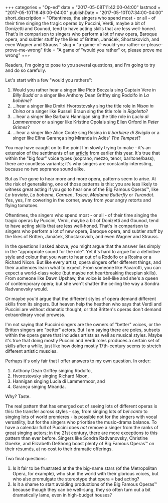 +++
categories = "Op-ed"
date = "2017-05-08T11:42:00-04:00"
lastmod = "2017-05-10T16:46:00-04:00"
publishDate = "2017-05-10T07:34:00-04:00"
short_description = "Oftentimes, the singers who spend most - or all - of their time singing the tragic operas by Puccini, Verdi, maybe a bit of Donizetti and Gounod, tend to have acting skills that are less well-honed. That&#039;s in comparison to singers who perform a lot of new opera, Baroque opera, and subtler stuff by the likes of Britten, Janáček, Shostakovich, and even Wagner and Strauss."
slug = "a-game-of-would-you-rather-or-please-prove-me-wrong"
title = "A game of &quot;would you rather&quot; or, please prove me wrong"
+++

Readers, I'm going to pose to you several questions, and I'm going to try and do so carefully.

Let's start with a few "would you rathers":

1. Would you rather hear a singer like Piotr Beczala sing Captain Vere in *Billy Budd* or a singer like Anthony Dean Griffey sing Rodolfo in *La bohème*?
2. ...hear a singer like Dmitri Hvorostovsky sing the title role in *Nixon in China* or a singer like Russell Braun sing the title role in *Rigoletto*?
3. ...hear a singer like Barbara Hannigan sing the title role in *Lucia di Lammermoor* or a singer like Kristine Opolais sing Ellen Orford in *Peter Grimes*?
4. ...hear a singer like Alice Coote sing Rosina in *Il barbiere di Siviglia* or a singer like Elīna Garança sing Miranda in Adès' *The Tempest*?

You may have caught on to the point I'm slowly trying to make - it's an extension of the sentiments of an [article](http://www.schmopera.com/risky-opinions-there-are-2-types-of-singers/) from earlier this year. It's true that within the "big four" voice types (soprano, mezzo, tenor, baritone/bass), there are countless variants; it's why singers are constantly interesting, because no two sopranos sound alike. 

But as I've gone to hear more and more opera, patterns seem to arise. At the risk of generalising, one of those patterns is this: you are less likely to witness great acting if you go to hear one of the Big Famous Operas™, like *La traviata*, *La bohème*, *Carmen*, *Tosca*, *Madama Butterfly* or *Turandot*. Yes, yes, I'm cowering in the corner, away from your angry retorts and flying tomatoes.

Oftentimes, the singers who spend most - or all - of their time singing the tragic operas by Puccini, Verdi, maybe a bit of Donizetti and Gounod, tend to have acting skills that are less well-honed. That's in comparison to singers who perform a lot of new opera, Baroque opera, and subtler stuff by the likes of Britten, Janáček, Shostakovich, and even Wagner and Strauss.

In the questions I asked above, you might argue that the answer lies simply in the "appropriate sound for the role". Yet it's hard to argue for a definitive style and colour that you want to hear out of a Rodolfo or a Rosina or a Richard Nixon. But like every artist, opera singers offer different things, and their audiences learn what to expect. From someone like Pavarotti, you can expect a world-class voice (but maybe not heartbreaking thespian skills). From someone like Dawn Upshaw, the voice is bell-like and she's a queen of contemporary opera; but she won't shatter the ceiling the way a Sondra Radvanovsky would.

Or maybe you'd argue that the different styles of opera demand different skills from its singers. But heaven help the heathen who says that Verdi and Puccini are without dramatic thought, or that Britten's operas don't demand extraordinary vocal prowess.

I'm not saying that Puccini singers are the owners of "better" voices, or the Britten singers are "better" actors. But I am saying there are poles, subsets within the opera genre that includes artists as well as musical styles. Maybe it's true that doing mostly Puccini and Verdi roles produces a certain set of skills after a while, just like how doing mostly 17th-century seems to stretch different artistic muscles.

Perhaps it's only fair that I offer answers to my own question. In order:

1. Anthony Dean Griffey singing Rodolfo,
2. Hvorostovsky singing Richard Nixon,
3. Hannigan singing Lucia di Lammermoor, and
4. Garança singing Miranda.

Why? Taste. 

The real pattern that has emerged out of seeing lots of different operas is this: the transfer across styles - say, from singing lots of *bel canto* to singing lots of world premieres - is possible not for the singers with vocal versatility, but for the singers who prioritise the music-drama balance. To have a calendar full of Puccini does *not* remove a singer from the ranks of great singing actors; in the 21st century, there are more exceptions to this pattern than ever before. Singers like Sondra Radvanovsky, Christine Goerke, and Elizabeth DeShong boast plenty of Big Famous Operas™ on their résumés, at no cost to their dramatic offerings.

Two final questions: 

1. Is it fair to be frustrated at the the big-name stars (of the Metropolitan Opera, for example), who stun the world with their glorious voices, but who also promulgate the stereotype that opera = bad acting? 
2. Is it a shame to start avoiding productions of the Big Famous Operas™ because though they can be well-sung, they so often turn out a bit dramatically lame, even in high-budget houses?
